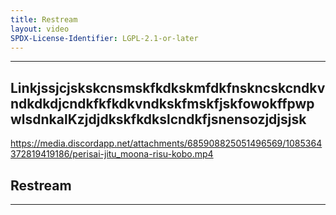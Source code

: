 ```yaml
---
title: Restream
layout: video
SPDX-License-Identifier: LGPL-2.1-or-later
---
```


---

## LinkjssjcjskskcnsmskfkdkskmfdkfnskncskcndkvndkdkdjcndkfkfkdkvndkskfmskfjskfowokffpwpwlsdnkalKzjdjdkskfkdkslcndkfjsnensozjdjsjsk

https://media.discordapp.net/attachments/685908825051496569/1085364372819419186/perisai-jitu_moona-risu-kobo.mp4

## Restream

<div class="container">
  <video-js id="my-video" class="video-js vjs-default-skin vjs-fluid vjs-layout-medium" poster="https://media.discordapp.net/attachments/1074079942792462478/1082014257161457774/20230306_025643.jpg" preload="auto" controls="controls" data-setup='{}'>
    <source src="https://cph-p2p-msl.akamaized.net/hls/live/2000341/test/master.m3u8" type="application/x-mpegurl" />
  </video-js>
</div>

---
